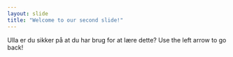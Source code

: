 ```yaml
---
layout: slide 
title: "Welcome to our second slide!" 
--- 
```

Ulla er du sikker på at du har brug for at lære dette? 
Use the left arrow to go back! 
